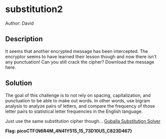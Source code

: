 # substitution2

Author: David

## Description

It seems that another encrypted message has been intercepted. The encryptor seems to have learned their lesson though and now there isn't any punctuation! Can you still crack the cipher?
Download the message here.

## Solution

The goal of this challenge is to not rely on spacing, capitalization, and punctuation to be able to make out words. In other words, use bigram analysis to analyze pairs of letters, and compare the frequency of those letter pairs to statistical letter frequencies in the English language.

Just use the same substitution cipher though...
[Guballa Substitution Solver](https://www.guballa.de/substitution-solver)

**Flag: picoCTF{N6R4M_4N41Y515_15_73D10U5_C823D467}**

